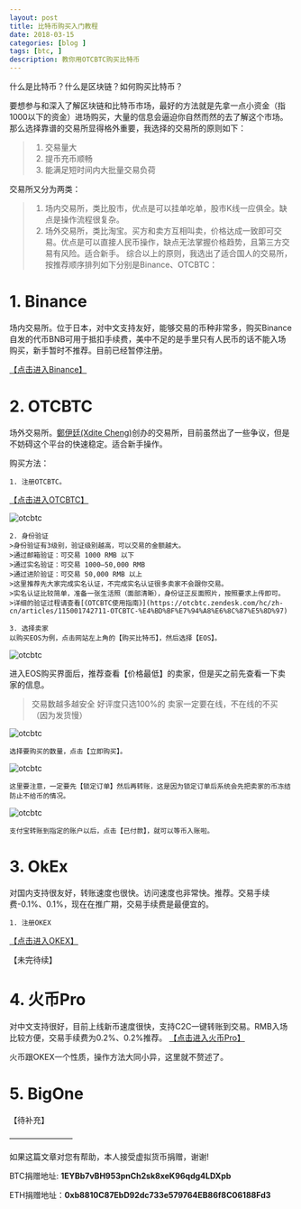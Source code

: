 ```yaml
---
layout: post
title: 比特币购买入门教程
date: 2018-03-15
categories: [blog ]
tags: [btc, ]
description: 教你用OTCBTC购买比特币
---
```


什么是比特币？什么是区块链？如何购买比特币？

要想参与和深入了解区块链和比特币市场，最好的方法就是先拿一点小资金（指1000以下的资金）进场购买，大量的信息会逼迫你自然而然的去了解这个市场。那么选择靠谱的交易所显得格外重要，我选择的交易所的原则如下：

>1. 交易量大
>2. 提币充币顺畅
>3. 能满足短时间内大批量交易负荷

交易所又分为两类：
>1. 场内交易所，类比股市，优点是可以挂单吃单，股市K线一应俱全。缺点是操作流程很复杂。
>2. 场外交易所，类比淘宝。买方和卖方互相叫卖，价格达成一致即可交易。优点是可以直接人民币操作，缺点无法掌握价格趋势，且第三方交易有风险。适合新手。
综合以上的原则，我选出了适合国人的交易所，按推荐顺序排列如下分别是Binance、OTCBTC：

# 1. Binance

场内交易所。位于日本，对中文支持友好，能够交易的币种非常多，购买Binance自发的代币BNB可用于抵扣手续费，美中不足的是手里只有人民币的话不能入场购买，新手暂时不推荐。目前已经暂停注册。

[【点击进入Binance】](https://www.binance.com/?ref=12303691)

# 2. OTCBTC

场外交易所。[鄭伊廷(Xdite Cheng)](https://zh-tw.facebook.com/xdite)创办的交易所，目前虽然出了一些争议，但是不妨碍这个平台的快速稳定。适合新手操作。

购买方法：

    1. 注册OTCBTC。

[【点击进入OTCBTC】](https://otcbtc.com/referrals/FLYINKHOST)

![otcbtc](images/otcbtc1.jpg)

    2. 身份验证
    >身份验证有3级别，验证级别越高，可以交易的金额越大。
    >通过邮箱验证：可交易 1000 RMB 以下
    >通过实名验证：可交易 1000–50,000 RMB
    >通过进阶验证：可交易 50,000 RMB 以上
    >这里推荐先大家完成实名认证，不完成实名认证很多卖家不会跟你交易。
    >实名认证比较简单，准备一张生活照（面部清晰），身份证正反面照片，按照要求上传即可。
    >详细的验证过程请查看[《OTCBTC使用指南》](https://otcbtc.zendesk.com/hc/zh-cn/articles/115001742711-OTCBTC-%E4%BD%BF%E7%94%A8%E6%8C%87%E5%8D%97)

    3. 选择卖家
    以购买EOS为例，点击网站左上角的【购买比特币】，然后选择【EOS】。

![otcbtc](images/otcbtc2.jpg)

进入EOS购买界面后，推荐查看【价格最低】的卖家，但是买之前先查看一下卖家的信息。

>交易数越多越安全
>好评度只选100%的
>卖家一定要在线，不在线的不买（因为发货慢）

![otcbtc](images/otbtc3.jpg)

    选择要购买的数量，点击【立即购买】。

![otcbtc](images/otcbtc5.jpg)

    这里要注意，一定要先【锁定订单】然后再转账，这是因为锁定订单后系统会先把卖家的币冻结防止不给币的情况。

![otcbtc](images/otcbtc6.jpg)

    支付宝转账到指定的账户以后，点击【已付款】，就可以等币入账啦。

# 3. OkEx

对国内支持很友好，转账速度也很快。访问速度也非常快。推荐。交易手续费-0.1%、0.1%，现在在推广期，交易手续费是最便宜的。

    1. 注册OKEX

[【点击进入OKEX】](https://www.okex.com/share/invite/flyiVZ.do)

【未完待续】

# 4. 火币Pro
对中文支持很好，目前上线新币速度很快，支持C2C一键转账到交易。RMB入场比较方便，交易手续费为0.2%、0.2%推荐。
[【点击进入火币Pro】](https://www.huobi.pro/zh-cn/)

火币跟OKEX一个性质，操作方法大同小异，这里就不赘述了。

# 5. BigOne

【待补充】

————————

如果这篇文章对您有帮助，本人接受虚拟货币捐赠，谢谢!

BTC捐赠地址: **1EYBb7vBH953pnCh2sk8xeK96qdg4LDXpb**

ETH捐赠地址：**0xb8810C87EbD92dc733e579764EB86f8C06188Fd3**